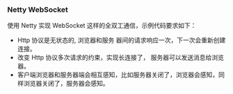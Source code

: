 ### Netty WebSocket

使用 Netty 实现 WebSocket 这样的全双工通信，示例代码要求如下：

* Http 协议是无状态的, 浏览器和服务 器间的请求响应一次，下一次会重新创建连接。
* 改变 Http 协议多次请求的约束，实现长连接了， 服务器可以发送消息给浏览器。
* 客户端浏览器和服务器端会相互感知，比如服务器关闭了，浏览器会感知，同样浏览器关闭了，服务器会感知。